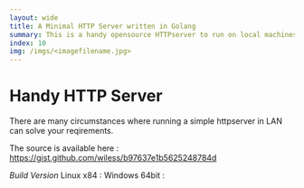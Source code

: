 ```yaml
---
layout: wide
title: A Minimal HTTP Server written in Golang
summary: This is a handy opensource HTTPserver to run on local machines needed for various reason
index: 10 
img: /imgs/<imagefilename.jpg>
--- 
```

    
# Handy HTTP Server

There are many circumstances where running a simple httpserver in LAN can solve your reqirements. 

The source is available here : 
https://gist.github.com/wiless/b97637e1b5625248784d


*Build Version*
Linux x84 : 
Windows 64bit : 
